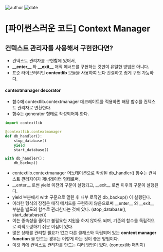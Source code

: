 
![author](https://img.shields.io/badge/author-daesungRa-lightgray.svg?style=flat-square)
![date](https://img.shields.io/badge/date-190621-lightgray.svg?style=flat-square)

# [파이썬스러운 코드] Context Manager

## 컨텍스트 관리자를 사용해서 구현한다면?

- 컨텍스트 관리자를 구현함에 있어서,
- **\_\_enter\_\_** 와 **\_\_exit\_\_** 매직 메서드를 구현하는 것만이 유일한 방법은 아니다.
- 표준 라이브러리인 **contextlib** 모듈을 사용하여 보다 간결하고 쉽게 구현 가능하다.

#### contextmanager decorator

- 함수에 contextlib.contextmanager 데코레이트를 적용하면 해당 함수를 컨텍스트 관리자로 변환한다.
- 함수는 generator 형태로 작성되어야 한다.

```python
import contextlib

@contextlib.contextmanager
def db_handler():
    stop_database()
    yield
    start_database()

with db_handler():
    db_backup()
```

- contextlib.contextmanager 어노테이션으로 작성된 db_handler() 함수는 컨텍스트 관리자이자 제너레이터 형태로써,
- \_\_enter\_\_ 로썬 yield 이전의 구문이 실행되고, \_\_exit\_\_ 로썬 이후의 구문이 실행된다.
- yield 부분에서 with 구문으로 열린 후 내부 로직인 db_backup() 이 실행된다.
- 이러한 형식의 장점은 매직 메서드를 구현하지 않음으로써 \_\_enter\_\_ 와 \_\_exit\_\_ 부분을 별도의 함수로 관리한다는 것에 있다. (stop_database(), start_database())
- 이는 종속성을 줄이고 불필요한 지원을 하지 않아도 되며, 기존의 함수를 독립적으로 리팩토링하기 쉬운 이점이 있다.
- 많은 상태를 관리할 필요가 없고 다른 클래스와 독립되어 있는 **context manager function** 을 만드는 경우는 이렇게 하는 것이 좋은 방법이다.
- 이것 외에 컨텍스트 관리자를 만드는 여러 방법이 있다. (contextlib 패키지)


